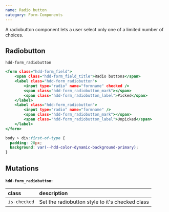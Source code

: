 ```yaml
---
name: Radio button
category: Form-Components
---
```


A radiobutton component lets a user select only one of a limited number of choices. 


## Radiobutton
`hdd-form_radiobutton`

```radiobutton.html
<form class="hdd-form_field">
    <span class="hdd-form_field_title">Radio buttons</span>
    <label class="hdd-form_radiobutton">
        <input type="radio" name="formname" checked />
        <span class="hdd-form_radiobutton_mark"></span>
        <span class="hdd-form_radiobutton_label">Picked</span>
    </label>
    <label class="hdd-form_radiobutton">
        <input type="radio" name="formname" />
        <span class="hdd-form_radiobutton_mark"></span>
        <span class="hdd-form_radiobutton_label">Unpicked</span>
    </label>
</form>
```

```radiobutton.css hidden
body > div:first-of-type {
  padding: 20px;
  background: var(--hdd-color-dynamic-background-primary);
}
```

## Mutations
**`hdd-form_radiobutton`:**

| class | description|
| :--- | :--- |
| `is-checked` | Set the radiobutton style to it's checked class |